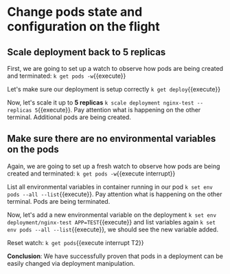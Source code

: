 # Change pods state and configuration on the flight

## Scale deployment back to 5 replicas

First, we are going to set up a watch to observe how pods are being created and terminated: `k get pods -w`{{execute}}

Let's make sure our deployment is setup correctly `k get deploy`{{execute}}

Now, let's scale it up to **5 replicas** `k scale deployment nginx-test --replicas 5`{{execute}}. Pay attention what is happening on the other terminal. Additional pods are being created.

## Make sure there are no environmental variables on the pods

Again, we are going to set up a fresh watch to observe how pods are being created and terminated: `k get pods -w`{{execute interrupt}}

List all environmental variables in container running in our pod `k set env pods --all --list`{{execute}}. Pay attention what is happening on the other terminal. Pods are being terminated.

Now, let's add a new environmental variable on the deployment `k set env deployment/nginx-test APP=TEST`{{execute}} and list variables again `k set env pods --all --list`{{execute}}, we should see the new variable added.

Reset watch: `k get pods`{{execute interrupt T2}}

**Conclusion**: We have successfully proven that pods in a deployment can be easily changed via deployment manipulation.
